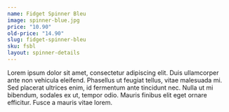 ```yaml
---
name: Fidget Spinner Bleu
image: spinner-blue.jpg
price: "10.90"
old-price: "14.90"
slug: fidget-spinner-bleu
sku: fsbl
layout: spinner-details
---
```

Lorem ipsum dolor sit amet, consectetur adipiscing elit. Duis ullamcorper ante non vehicula eleifend.
Phasellus ut feugiat tellus, vitae malesuada mi. Sed placerat ultrices enim, id fermentum ante tincidunt nec.
Nulla ut mi bibendum, sodales ex ut, tempor odio. Mauris finibus elit eget ornare efficitur. Fusce a mauris vitae lorem.